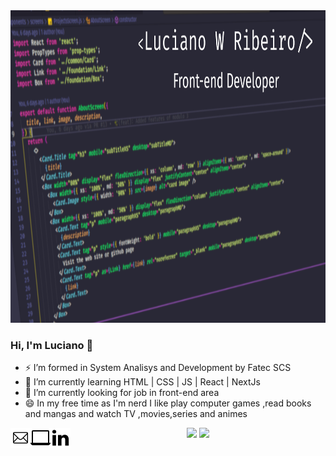 <img src="./assets/capaGithub.png" height="500px"/>

<h3> Hi, I'm Luciano 👋</h3>

- ⚡ I’m formed in System Analisys and Development by Fatec SCS
- 💬 I’m currently learning HTML | CSS | JS | React | NextJs
- 🔭 I’m currently looking for job in front-end area
- 😄 In my free time as I'm nerd I like play computer games ,read books and mangas and watch TV ,movies,series and animes

<a href="mailto:lucianowribeiro@gmail.com"><img align="left" src="./assets/1814108-32.png" witdh="32px"/> 
<a href="https://portifolio-lucianowribeiro.vercel.app/"><img align="left" witdh="32px" src="./assets/2205216-32.png"/></a>
<a href="https://www.linkedin.com/in/lucianowribeiro/"><img align="left" witdh="32px" src="./assets/367593-32.png"/></a>

<p align="center">
 <img height="200px" src="https://github-readme-stats.vercel.app/api?username=lucianowribeiro&show_icons=true&theme=dracula"/>
 <img height="200px" src="https://github-readme-stats.vercel.app/api/top-langs/?username=lucianowribeiro&theme=dracula&layout=compact"/>
</p>
 
